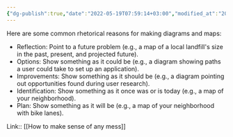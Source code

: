 ```yaml
---
{"dg-publish":true,"date":"2022-05-19T07:59:14+03:00","modified_at":"2022-05-19T08:12:12+03:00","title":"Rhetorical reasons for making diagrams","permalink":"/quotes/202205190759/","dgHomeLink":false,"dgPassFrontmatter":true}
---
```



Here are some common rhetorical reasons for making diagrams and maps:
- Reflection: Point to a future problem (e.g., a map of a local landfill's size in the past, present, and projected future).
- Options: Show something as it could be (e.g., a diagram showing paths a user could take to set up an application).
- Improvements: Show something as it should be (e.g., a diagram pointing out opportunities found during user research).
- Identification: Show something as it once was or is today (e.g., a map of your neighborhood).
- Plan: Show something as it will be (e.g., a map of your neighborhood with bike lanes).

Link:: [[How to make sense of any mess]]
